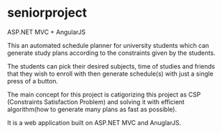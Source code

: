 # seniorproject
ASP.NET MVC + AngularJS

This an automated schedule planner for university students which can generate study plans according to the constraints given by the students.

The students can pick their desired subjects, time of studies and friends that they wish to enroll with then generate schedule(s) with just a single press of a button.

The main concept for this project is catigorizing this project as CSP (Constraints Satisfaction Problem) and solving it with efficient algorithm(how to generate many plans as fast as possible).

It is a web application built on ASP.NET MVC and AnuglarJS.




